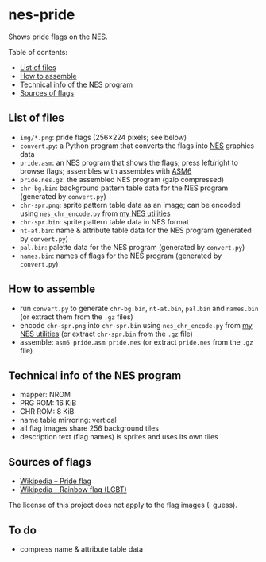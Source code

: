 # nes-pride

Shows pride flags on the NES.

Table of contents:
* [List of files](#list-of-files)
* [How to assemble](#how-to-assemble)
* [Technical info of the NES program](#technical-info-of-the-nes-program)
* [Sources of flags](#sources-of-flags)

## List of files
* `img/*.png`: pride flags (256&times;224 pixels; see below)
* `convert.py`: a Python program that converts the flags into [NES](https://en.wikipedia.org/wiki/Nintendo_Entertainment_System) graphics data
* `pride.asm`: an NES program that shows the flags; press left/right to browse flags; assembles with assembles with [ASM6](https://www.romhacking.net/utilities/674/)
* `pride.nes.gz`: the assembled NES program (gzip compressed)
* `chr-bg.bin`: background pattern table data for the NES program (generated by `convert.py`)
* `chr-spr.png`: sprite pattern table data as an image; can be encoded using `nes_chr_encode.py` from [my NES utilities](https://github.com/qalle2/nes-util/)
* `chr-spr.bin`: sprite pattern table data in NES format
* `nt-at.bin`: name &amp; attribute table data for the NES program (generated by `convert.py`)
* `pal.bin`: palette data for the NES program (generated by `convert.py`)
* `names.bin`: names of flags for the NES program (generated by `convert.py`)

## How to assemble
* run `convert.py` to generate `chr-bg.bin`, `nt-at.bin`, `pal.bin` and `names.bin` (or extract them from the `.gz` files)
* encode `chr-spr.png` into `chr-spr.bin` using `nes_chr_encode.py` from [my NES utilities](https://github.com/qalle2/nes-util/) (or extract `chr-spr.bin` from the `.gz` file)
* assemble: `asm6 pride.asm pride.nes` (or extract `pride.nes` from the `.gz` file)

## Technical info of the NES program
* mapper: NROM
* PRG ROM: 16 KiB
* CHR ROM: 8 KiB
* name table mirroring: vertical
* all flag images share 256 background tiles
* description text (flag names) is sprites and uses its own tiles

## Sources of flags
* [Wikipedia &ndash; Pride flag](https://en.wikipedia.org/wiki/Pride_flag)
* [Wikipedia &ndash; Rainbow flag (LGBT)](https://en.wikipedia.org/wiki/Rainbow_flag_%28LGBT%29)

The license of this project does not apply to the flag images (I guess).

## To do
* compress name &amp; attribute table data
